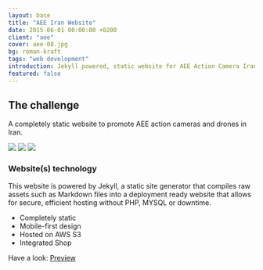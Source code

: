 ```yaml
---
layout: base
title: "AEE Iran Website"
date: 2015-06-01 00:00:00 +0200
client: "aee"
cover: aee-08.jpg
bg: roman-kraft
tags: "web development"
introduction: Jekyll powered, static website for AEE Action Camera Iran.
featured: false
---
```


## The challenge

A completely static website to promote AEE action cameras and drones in Iran.

<img src="/assets/images/projects/aee-08.jpg" class="image-wrapper">
<img src="/assets/images/projects/aee-09.jpg" class="image-wrapper">
<img src="/assets/images/projects/aee-10.jpg" class="image-wrapper">

### Website(s) technology

This website is powered by Jekyll, a static site generator that compiles raw assets such as Markdown files into a deployment ready website that allows for secure, efficient hosting without PHP, MYSQL or downtime.

- Completely static
- Mobile-first design
- Hosted on AWS S3
- Integrated Shop

Have a look: [Preview](https://d3r5ndybmif445.cloudfront.net)
